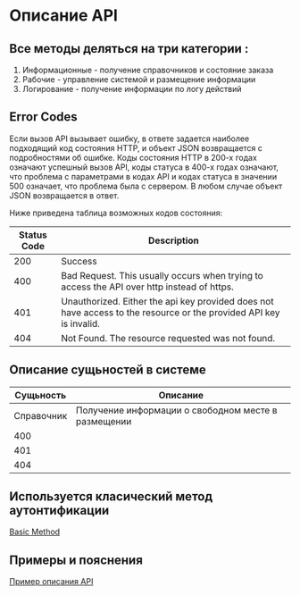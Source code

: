 # Описание API
## Все методы деляться на три категории :   

1. Информационные - получение справочников и состояние заказа   
2. Рабочие - управление системой и размещение информации  
3. Логирование - получение информации по логу действий   


## Error Codes
Если вызов API вызывает ошибку, в ответе задается наиболее подходящий код состояния HTTP, и объект JSON возвращается с подробностями об ошибке. Коды состояния HTTP в 200-х годах означают успешный вызов API, коды статуса в 400-х годах означают, что проблема с параметрами в кодах API и кодах статуса в значении 500 означает, что проблема была с сервером. 
В любом случае объект JSON возвращается в ответ. 

Ниже приведена таблица возможных кодов состояния:

|Status Code|	Description|
|------|---|
|200|	Success
|400|	Bad Request. This usually occurs when trying to access the API over http instead of https.
|401|	Unauthorized. Either the api key provided does not have access to the resource or the provided API key is invalid.
|404|	Not Found. The resource requested was not found.

## Описание сущьностей в системе
|Сущьность|	Описание|
|------|---|
|Справочник |Получение информации о свободном месте в размещении	
|400|	
|401|	
|404|	



## Используется класический метод аутонтификации
[Basic Method](https://en.wikipedia.org/wiki/Basic_access_authentication)

## Примеры и пояснения
[Пример описания API](https://www.streak.com/api/#pipeline)  

